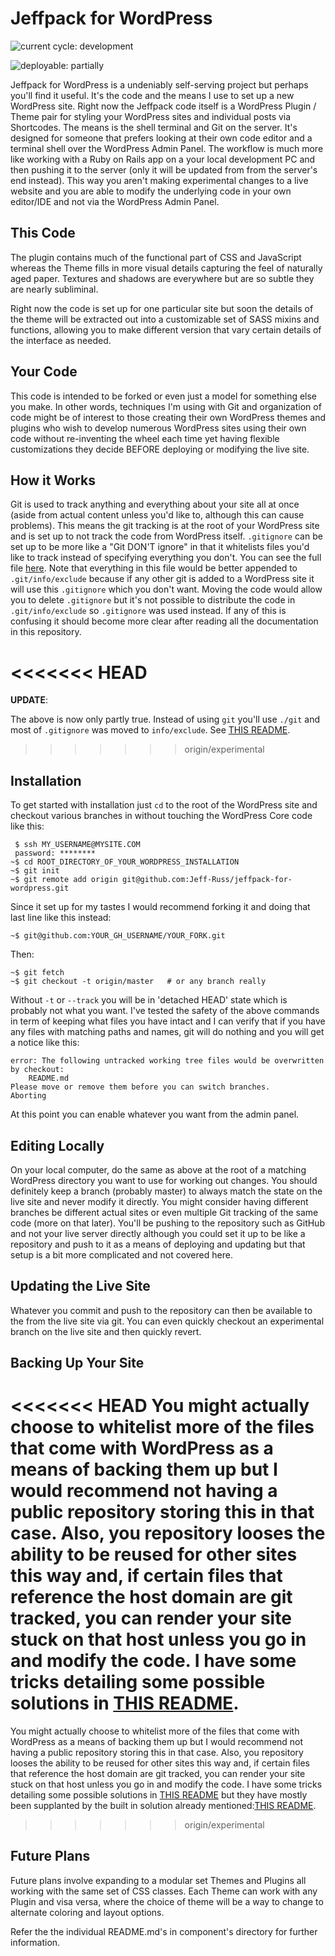 # Jeffpack for WordPress

![current cycle: development](https://s3.amazonaws.com/cdn.shared/git-status-badges/current_cycle-development-yellow.svg)  

![deployable: partially](https://s3.amazonaws.com/cdn.shared/git-status-badges/deployable-partially-yellow.svg)  

Jeffpack for WordPress is a undeniably self-serving project but perhaps you'll find it useful. It's the code and the means I use to set up a new WordPress site. Right now the Jeffpack code itself is a WordPress Plugin / Theme pair for styling your WordPress sites and individual posts via Shortcodes. The means is the shell terminal and Git on the server. It's designed for someone that prefers looking at their own code editor and a terminal shell over the WordPress Admin Panel. The workflow is much more like working with a Ruby on Rails app on a your local development PC and then pushing it to the server (only it will be updated from from the server's end instead). This way you aren't making experimental changes to a live website and you are able to modify the underlying code in your own editor/IDE and not via the WordPress Admin Panel.  

## This Code

The plugin contains much of the functional part of CSS and JavaScript whereas the Theme fills in more visual details capturing the feel of naturally aged paper. Textures and shadows are everywhere but are so subtle they are nearly subliminal.  

Right now the code is set up for one particular site but soon the details of the theme will be extracted out into a customizable set of SASS mixins and functions, allowing  you to make different version that vary certain details of the interface as needed.  

## Your Code

This code is intended to be forked or even just a model for something else you make. In other words, techniques I'm using with Git and organization of code might be of interest to those creating their own WordPress themes and plugins who wish to develop numerous WordPress sites using their own code without re-inventing the wheel each time yet having flexible customizations they decide BEFORE deploying or modifying the live site.  

## How it Works

Git is used to track anything and everything about your site all at once (aside from actual content unless you'd like to, although this can cause problems). This means the git tracking is at the root of your WordPress site and is set up to not track the code from WordPress itself. `.gitignore` can be set up to be more like a "Git DON'T ignore" in that it whitelists files you'd like to track instead of specifying everything you don't. You can see the full file [here](.gitignore). Note that everything in this file would be better appended to `.git/info/exclude` because if any other git is added to a WordPress site it will use this `.gitignore` which you don't want. Moving the code would allow you to delete `.gitignore` but it's not possible to distribute the code in `.git/info/exclude` so `.gitignore` was used instead. If any of this is confusing it should become more clear after reading all the documentation in this repository.  

<<<<<<< HEAD
=======
__UPDATE__:  

The above is now only partly true. Instead of using `git` you'll use `./git` and most of `.gitignore` was moved to `info/exclude`. See [THIS README](wp-admin/plugins/jeffpack-multi-git/README.md).  

>>>>>>> origin/experimental
## Installation 

To get started with installation just `cd` to the root of the WordPress site and checkout various branches in without touching the WordPress Core code like this:  

     $ ssh MY_USERNAME@MYSITE.COM
     password: ********
    ~$ cd ROOT_DIRECTORY_OF_YOUR_WORDPRESS_INSTALLATION
    ~$ git init
    ~$ git remote add origin git@github.com:Jeff-Russ/jeffpack-for-wordpress.git

 Since it set up for my tastes I would recommend forking it and doing that last line like this instead:  

    ~$ git@github.com:YOUR_GH_USERNAME/YOUR_FORK.git

Then: 

    ~$ git fetch
    ~$ git checkout -t origin/master   # or any branch really

Without `-t` or `--track` you will be in 'detached HEAD' state which is probably not what you want. I've tested the safety of the above commands in term of keeping what files you have intact and I can verify that if you have any files with matching paths and names, git will do nothing and you will get a notice like this:  

    error: The following untracked working tree files would be overwritten by checkout:
        README.md
    Please move or remove them before you can switch branches.
    Aborting

At this point you can enable whatever you want from the admin panel.  

## Editing Locally 

On your local computer, do the same as above at the root of a matching WordPress directory you want to use for working out changes. You should definitely keep a branch (probably master) to always match the state on the live site and never modify it directly. You might consider having different branches be different actual sites or even multiple Git tracking of the same code (more on that later). You'll be pushing to the repository such as GitHub and not your live server directly although you could set it up to be like a repository and push to it as a means of deploying and updating but that setup is a bit more complicated and not covered here.  

## Updating the Live Site

Whatever you commit and push to the repository can then be available to the from the live site via git. You can even quickly checkout an experimental branch on the live site and then quickly revert.  

## Backing Up Your Site

<<<<<<< HEAD
You might actually choose to whitelist more of the files that come with WordPress as a means of backing them up but I would recommend not having a public repository storing this in that case. Also, you repository looses the ability to be reused for other sites this way and, if certain files that reference the host domain are git tracked, you can render your site stuck on that host unless you go in and modify the code. I have some tricks detailing some possible solutions in [THIS README](jeffpack-non-executing/additional-docs/git-tricks.md).  
=======
You might actually choose to whitelist more of the files that come with WordPress as a means of backing them up but I would recommend not having a public repository storing this in that case. Also, you repository looses the ability to be reused for other sites this way and, if certain files that reference the host domain are git tracked, you can render your site stuck on that host unless you go in and modify the code. I have some tricks detailing some possible solutions in [THIS README](jeffpack-non-executing/additional-docs/git-tricks.md) but they have mostly been supplanted by the built in solution already mentioned:[THIS README](wp-admin/plugins/jeffpack-multi-git/README.md).  
>>>>>>> origin/experimental

## Future Plans

Future plans involve expanding to a modular set Themes and Plugins all working with the same set of CSS classes. Each Theme can work with any Plugin and visa versa, where the choice of theme will be a way to change to alternate coloring and layout options.  

Refer the the individual README.md's in component's directory for further information.  
